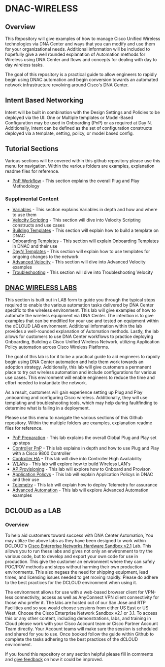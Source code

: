 # DNAC-WIRELESS 
## Overview
This Repository will give examples of how to manage Cisco Unified Wireless technologies via DNA Center and ways that you can modify and use them for your organizational needs. Additional information will be included to hopefully give a well rounded explanation of Automation methods for Wireless using DNA Center and flows and concepts for dealing with day to day wireless tasks.

The goal of this repository is a practical guide to allow engineers to rapidly begin using DNAC automation and begin conversion towards an automated network infrastructure revolving around Cisco's DNA Center. 

## Intent Based Networking
Intent will be built in combination with the Design Settings and Policies to be deployed via the UI. One or Multiple templates or Model-Based Configuration may be used in Onboarding (PnP) or as required at Day N. Additionally, Intent can be defined as the set of configuration constructs deployed via a template, setting, policy, or model based config.


## Tutorial Sections
Various sections will be covered within this github repository please use this menu for navigation. Within the various folders are examples, explanation readme files for reference.

* [PnP Workflow](./PnP-Workflow.md#pnp-workflow) - This section explains the overall Plug and Play Methodology

### Supplimental Content
* [Variables](./Variables.md#variables) - This section explains Variables in depth and how and where to use them
* [Velocity Scripting](./Velocity.md#velocity-scripting) - This section will dive into Velocity Scripting constructs and use cases
* [Building Templates](./Templates.md#building-templates) - This section will explain how to build a template on DNAC
* [Onboarding Templates](./Onboarding.md#onboarding-templates-and-flows) - This section will explain Onboarding Templates in DNAC and their use
* [DayN Templates](./DayN.md#day-n-templates-and-flows) - This section will explain how to use templates for ongoing changes to the network
* [Advanced Velocity](./AdvancedVelocity.md#advanced-velocity) - This section will dive into Advanced Velocity examples
* [Troubleshooting](./TroubleShoot.md#Troubleshooting) - This section will dive into Troubleshooting Velocity 

## [DNAC WIRELESS LABS](https://github.com/kebaldwi/DNAC-WIRELESS/tree/master/LABS#dnac-wireless-labs-)
This section is built out in LAB form to guide you through the typical steps required to enable the various automation tasks delivered by DNA Center specific to the wireless environment. This lab will give examples of how to automate the wireless equipment via DNA Center. The intention is to give examples that can be modified for your use and tested on equipment within the dCLOUD LAB environment. Additional information within the lab provides a well-rounded explanation of Automation methods. Lastly, the lab allows for customers to use DNA Center workflows to practice deploying Onboarding, Building a Cisco Unified Wireless Network, utilizing Application Policy automation across Cisco Wireless Platforms.

The goal of this lab is for it to be a practical guide to aid engineers to rapidly begin using DNA Center automation and help them work towards an adoption strategy. Additionally, this lab will give customers a permanent place to try out wireless automation and include configurations for various use cases. This environment will enable engineers to reduce the time and effort needed to instantiate the network.

As a result, customers will gain experience setting up Plug and Play ,onboarding and configuring Cisco wireless. Additionally, they will use templating and troubleshooting tools, which may help during faultfinding to determine what is failing in a deployment.

Please use this menu to navigate the various sections of this Github repository. Within the multiple folders are examples, explanation readme files for reference.

* [PnP Preparation](https://github.com/kebaldwi/DNAC-WIRELESS/blob/master/LABS/LAB1-PNP-PREP/) - This lab explains the overall Global Plug and Play set up steps
* [Controller PnP](https://github.com/kebaldwi/DNAC-WIRELESS/blob/master/LABS/LAB2-Pnp-Discovery/) - This lab explains in depth and how to use Plug and Play with a Cisco 9800 Controller
* [Controller HA](https://github.com/kebaldwi/DNAC-WIRELESS/blob/master/LABS/LAB3-Controller-HA/) - This lab will dive into Controller High Availability
* [WLANs](https://github.com/kebaldwi/DNAC-WIRELESS/blob/master/LABS/LAB4-WLANs/) - This lab will explore how to build Wireless LAN's
* [AP Provisioning](https://github.com/kebaldwi/DNAC-WIRELESS/blob/master/LABS/LAB5-AP-Provisioning/) - This lab will explore how to Onboard and Provison
* [Application Policys](https://github.com/kebaldwi/DNAC-WIRELESS/tree/master/LABS/LAB6-Application-Policy/) - This lab will explain Application Policys in DNAC and their use
* [Telemetry](https://github.com/kebaldwi/DNAC-WIRELESS/tree/master/LABS/LAB7-Telemetry-Enablement/) - This lab will explain how to deploy Telemetry for assurance
* [Advanced Automation](https://github.com/kebaldwi/DNAC-WIRELESS/tree/master/LABS/LAB8-Advanced-Automation/) - This lab will explore Advanced Automation examples 

## DCLOUD as a LAB
### Overview
To help aid customers toward success with DNA Center Automation, You may utilize the above labs as they have been designed to work within DCLOUD's  [Cisco Enterprise Networks Hardware Sandbox v2.1](https://dcloud2-rtp.cisco.com/content/demo/759521?returnPathTitleKey=favourites-view) Lab. This allows you to run these labs and gives not only an environment to try the various code, but to develop and export your own code for use in production. This give the customer an environment where they can safely POC/POV methods and steps without harming their own production environments. This also negaes the need for shipping equipment, lead times, and licensing issues needed to get moving rapidly. Please do adhere to the best practices for the DCLOUD environment when using it.

The environment allows for use with a web-based browser client for VPN-less connectivity, access as well as AnyConnect VPN client connectivity for those who prefer it. The labs are hosted out of our San Jose and RTP Facilities and so you would choose sessions from either US East or US West. Choose the Cisco Enterprise Network Sandbox v2.1 or 3.1. To access this or any other content, including demonstrations, labs, and training in Cloud please work with your Cisco Account team or Cisco Partner Account Team directly. Your Account teams will make sure the session is scheduled and shared for you to use. Once booked follow the guide within Github to complete the tasks adhering to the best practices of the dCLOUD environment.

If you found this repository or any section helpful please fill in comments and [give feedback](https://app.smartsheet.com/b/form/f75ce15c2053435283a025b1872257fe) on how it could be improved.


